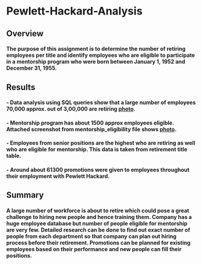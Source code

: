 # Pewlett-Hackard-Analysis

## Overview
#### The purpose of this assignment is to determine the number of retiring employees per title  and identify employees who are eligible to participate in a mentorship program who were born between January 1, 1952 and December 31, 1955.

## Results
#### - Data analysis using SQL queries show that a large number of employees 70,000 approx. out of 3,00,000 are retiring [photo](https://drive.google.com/file/d/1aG6efpINlZnipJHmaYvyj_dDysTOIfWQ/view?usp=sharing).
#### - Mentorship program has about 1500 approx employees eligible. Attached screenshot from mentorship_eligibility file shows [photo](https://drive.google.com/file/d/1lmLrRoaGblx5bTb4h0kFDkxkecZrSndN/view?usp=sharing).
#### - Employees from senior positions are the highest who are retiring as well who are eligible for mentorship. This data is taken from retirement title table.
#### - Around about 61300 promotions were given to employees throughout their employment with Pewlett Hackard.

## Summary
#### A large number of workforce is about to retire which could pose a great challenge to hiring new people and hence training them. Company has a huge employee database but number of people eligible for mentorship are very few. Detailed research can be done to find out exact number of people from each department so that company can plan out hiring process before their retirement. Promotions can be planned for existing employees based on their performance and new people can fill their positions.
